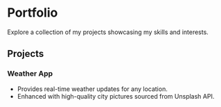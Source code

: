 # Portfolio
Explore a collection of my projects showcasing my skills and interests.

## Projects

### Weather App
- Provides real-time weather updates for any location.
- Enhanced with high-quality city pictures sourced from Unsplash API.

